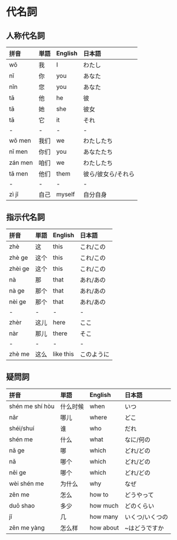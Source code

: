 # 代名詞

## 人称代名詞

|拼音|単語|English|日本語|
|:--|:--|:--|:--|
|wǒ|我|I|わたし|
|nǐ|你|you|あなた|
|nǐn|您|you|あなた|
|tā|他|he|彼|
|tā|她|she|彼女|
|tā|它|it|それ|
|-|-|-|-|
|wǒ men|我们|we|わたしたち|
|nǐ men|你们|you|あなたたち|
|zán men|咱们|we|わたしたち|
|tā men|他们|them|彼ら/彼女ら/それら|
|-|-|-|-|
|zì jǐ|自己|myself|自分自身|

## 指示代名詞

|拼音|単語|English|日本語|
|:--|:--|:--|:--|
|zhè|这|this|これ/この|
|zhè ge|这个|this|これ/この|
|zhèi ge|这个|this|これ/この|
|nà|那|that|あれ/あの|
|nà ge|那个|that|あれ/あの|
|nèi ge|那个|that|あれ/あの|
|-|-|-|-|
|zhèr|这儿|here|ここ|
|nàr|那儿|there|そこ|
|-|-|-|-|
|zhè me|这么|like this|このように|

## 疑問詞

|拼音|単語|English|日本語|
|:--|:--|:--|:--|
|shén me shí hòu|什么时候|when|いつ|
|nǎr|哪儿|where|どこ|
|shéi/shuí|谁|who|だれ|
|shén me|什么|what|なに/何の|
|nǎ ge|哪|which|どれ/どの|
|nǎ|哪个|which|どれ/どの|
|něi ge|哪个|which|どれ/どの|
|wèi shén me|为什么|why|なぜ|
|zěn me|怎么|how to|どうやって|
|duō shao|多少|how much|どのくらい|
|jǐ|几|how many|いくつ/いくつの|
|zěn me yàng|怎么样|how about|~はどうですか|

